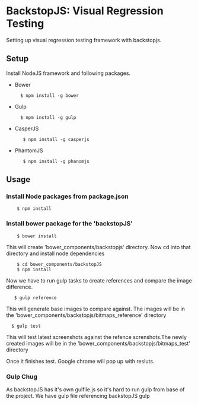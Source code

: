 BackstopJS: Visual Regression Testing
==========================
Setting up visual regression testing framework with backstopjs.

## Setup

Install NodeJS framework and following packages.

 * Bower

         $ npm install -g bower

 * Gulp

         $ npm install -g gulp

* CasperJS

         $ npm install -g casperjs


* PhantomJS  

         $ npm install -g phanomjs



## Usage

### Install Node packages from package.json

        $ npm install

### Install bower package for the 'backstopJS'

        $ bower install

This will create 'bower_components/backstopjs' directory. Now cd into that directory and install node dependencies

        $ cd bower_components/backstopJS
        $ npm install

Now we have to run gulp tasks to create references and compare the image difference.


       $ gulp reference

This will generate base images to compare against. The images will be in the 'bower_components/backstopjs/bitmaps_reference' directory

      $ gulp test

This will test latest screenshots against the refence screnshots.The newly created images will be  in the 'bower_components/backstopjs/bitmaps_test' directory

Once it finishes test. Google chrome will pop up with resluts.


### Gulp Chug

As backstopJS has it's own gulfile.js so it's hard to run gulp from base of the project. We have gulp file referencing backstopJS gulp
